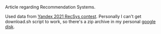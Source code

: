 Article regarding Recommendation Systems.

Used data from [Yandex 2021 RecSys contest](https://yandex.ru/cup/ml/analysis/#RecSys).
Personally I can't get download.sh script to work, so there's a zip archive in
my personal [google disk](https://drive.google.com/file/d/1PDsLucM_jAdK_aQhxoB33o20bncnfBEU/view?usp=sharing).





